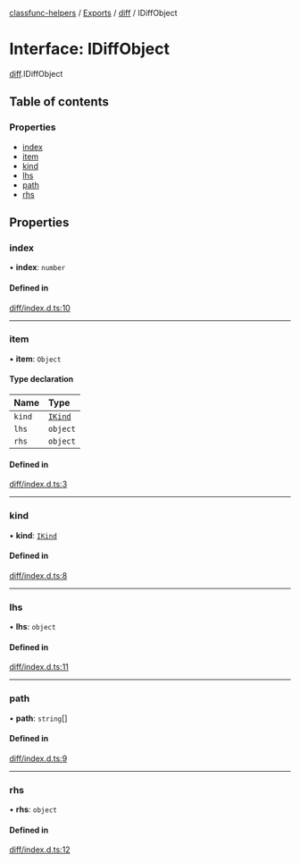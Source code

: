 [classfunc-helpers](../README.md) / [Exports](../modules.md) / [diff](../modules/diff.md) / IDiffObject

# Interface: IDiffObject

[diff](../modules/diff.md).IDiffObject

## Table of contents

### Properties

- [index](diff.IDiffObject.md#index)
- [item](diff.IDiffObject.md#item)
- [kind](diff.IDiffObject.md#kind)
- [lhs](diff.IDiffObject.md#lhs)
- [path](diff.IDiffObject.md#path)
- [rhs](diff.IDiffObject.md#rhs)

## Properties

### index

• **index**: `number`

#### Defined in

[diff/index.d.ts:10](https://github.com/ClassFunc/classfunc-helpers/blob/883e94e/diff/index.d.ts#L10)

___

### item

• **item**: `Object`

#### Type declaration

| Name | Type |
| :------ | :------ |
| `kind` | [`IKind`](../modules/diff.md#ikind) |
| `lhs` | `object` |
| `rhs` | `object` |

#### Defined in

[diff/index.d.ts:3](https://github.com/ClassFunc/classfunc-helpers/blob/883e94e/diff/index.d.ts#L3)

___

### kind

• **kind**: [`IKind`](../modules/diff.md#ikind)

#### Defined in

[diff/index.d.ts:8](https://github.com/ClassFunc/classfunc-helpers/blob/883e94e/diff/index.d.ts#L8)

___

### lhs

• **lhs**: `object`

#### Defined in

[diff/index.d.ts:11](https://github.com/ClassFunc/classfunc-helpers/blob/883e94e/diff/index.d.ts#L11)

___

### path

• **path**: `string`[]

#### Defined in

[diff/index.d.ts:9](https://github.com/ClassFunc/classfunc-helpers/blob/883e94e/diff/index.d.ts#L9)

___

### rhs

• **rhs**: `object`

#### Defined in

[diff/index.d.ts:12](https://github.com/ClassFunc/classfunc-helpers/blob/883e94e/diff/index.d.ts#L12)
